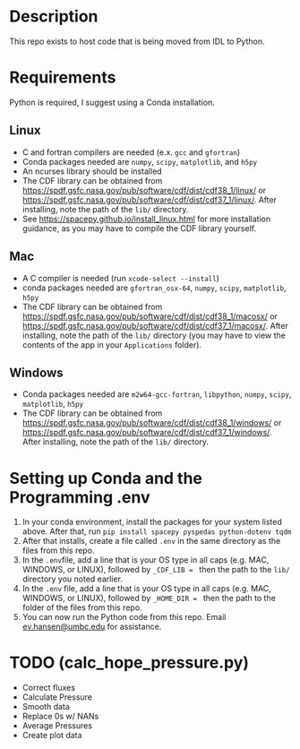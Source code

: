 # Description
This repo exists to host code that is being moved from IDL to Python.


# Requirements
Python is required, I suggest using a Conda installation.

## Linux
- C and fortran compilers are needed (e.x. ``gcc`` and ``gfortran``)
- Conda packages needed are ``numpy``, ``scipy``, ``matplotlib``, and ``h5py``
- An ncurses library should be installed
- The CDF library can be obtained from https://spdf.gsfc.nasa.gov/pub/software/cdf/dist/cdf38_1/linux/ or https://spdf.gsfc.nasa.gov/pub/software/cdf/dist/cdf37_1/linux/. After installing, note the path of the ``lib/`` directory.
- See https://spacepy.github.io/install_linux.html for more installation guidance, as you may have to compile the CDF library yourself.

## Mac
- A C compiler is needed (run ``xcode-select --install``)
- conda packages needed are ``gfortran_osx-64``, ``numpy``, ``scipy``, ``matplotlib``, ``h5py``
- The CDF library can be obtained from https://spdf.gsfc.nasa.gov/pub/software/cdf/dist/cdf38_1/macosx/ or https://spdf.gsfc.nasa.gov/pub/software/cdf/dist/cdf37_1/macosx/. After installing, note the path of the ``lib/`` directory (you may have to view the contents of the app in your ``Applications`` folder).

## Windows
- Conda packages needed are ``m2w64-gcc-fortran``, ``libpython``, ``numpy``, ``scipy``, ``matplotlib``, ``h5py``
- The CDF library can be obtained from https://spdf.gsfc.nasa.gov/pub/software/cdf/dist/cdf38_1/windows/ or https://spdf.gsfc.nasa.gov/pub/software/cdf/dist/cdf37_1/windows/. After installing, note the path of the ``lib/`` directory.

# Setting up Conda and the Programming .env
1) In your conda environment, install the packages for your system listed above. After that, run ``pip install spacepy pyspedas python-dotenv tqdm``
2) After that installs, create a file called ``.env`` in the same directory as the files from this repo.
3) In the ``.env``file, add a line that is your OS type in all caps (e.g. MAC, WINDOWS, or LINUX), followed by ``_CDF_LIB = `` then the path to the ``lib/`` directory you noted earlier.
4) In the ``.env`` file,  add a line that is your OS type in all caps (e.g. MAC, WINDOWS, or LINUX), followed by ``_HOME_DIR = `` then the path to the folder of the files from this repo.
5) You can now run the Python code from this repo. Email ev.hansen@umbc.edu for assistance.

# TODO (calc_hope_pressure.py)
- Correct fluxes
- Calculate Pressure
- Smooth data
- Replace 0s w/ NANs
- Average Pressures
- Create plot data